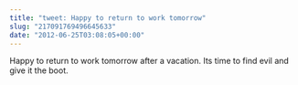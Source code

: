 ```yaml
---
title: "tweet: Happy to return to work tomorrow"
slug: "217091769496645633"
date: "2012-06-25T03:08:05+00:00"
---
```

Happy to return to work tomorrow after a vacation.  Its time to find evil and give it the boot.